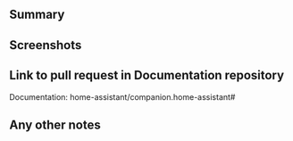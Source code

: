 <!-- Thank you for submitting a Pull Request and helping to improve Home Assistant. Please complete the following sections to help the processing and review of your changes. Please do not delete anything from this template. -->

## Summary
<!-- Provide a brief summary of the changes you have made and most importantly what they aim to achieve -->

## Screenshots
<!-- If this is a user-facing change not in the frontend, please include screenshots in light and dark mode. -->

## Link to pull request in Documentation repository
<!-- Pull requests that add, change or remove functionality must have a corresponding pull request in the Companion App Documentation repository (https://github.com/home-assistant/companion.home-assistant). Please add the number of this pull request after the "#" -->
Documentation: home-assistant/companion.home-assistant#

## Any other notes
<!-- If there is any other information of note, like if this Pull Request is part of a bigger change, please include it here. -->
